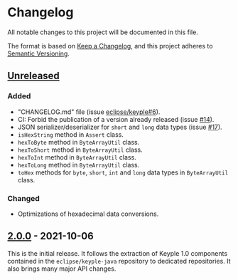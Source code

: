 # Changelog
All notable changes to this project will be documented in this file.

The format is based on [Keep a Changelog](https://keepachangelog.com/en/1.0.0/),
and this project adheres to [Semantic Versioning](https://semver.org/spec/v2.0.0.html).

## [Unreleased]
### Added
- "CHANGELOG.md" file (issue [eclipse/keyple#6]).
- CI: Forbid the publication of a version already released (issue [#14]).
- JSON serializer/deserializer for `short` and `long` data types (issue [#17]).
- `isHexString` method in `Assert` class.
- `hexToByte` method in `ByteArrayUtil` class.
- `hexToShort` method in `ByteArrayUtil` class.
- `hexToInt` method in `ByteArrayUtil` class.
- `hexToLong` method in `ByteArrayUtil` class.
- `toHex` methods for `byte`, `short`, `int` and `long` data types in `ByteArrayUtil` class.
### Changed
- Optimizations of hexadecimal data conversions.

## [2.0.0] - 2021-10-06
This is the initial release.
It follows the extraction of Keyple 1.0 components contained in the `eclipse/keyple-java` repository to dedicated repositories.
It also brings many major API changes.

[unreleased]: https://github.com/eclipse/keyple-util-java-lib/compare/2.0.0...HEAD
[2.0.0]: https://github.com/eclipse/keyple-util-java-lib/releases/tag/2.0.0

[#17]: https://github.com/eclipse/keyple-util-java-lib/issues/17
[#14]: https://github.com/eclipse/keyple-util-java-lib/issues/14

[eclipse/keyple#6]: https://github.com/eclipse/keyple/issues/6